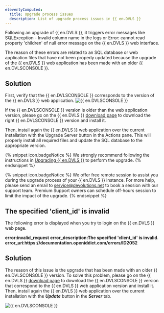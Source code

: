 ```yaml
---
eleventyComputed:
  title: Upgrade process issues
  description: List of upgrade process issues in {{ en.DVLS }}
---
```

Following an upgrade of {{ en.DVLS }}, it triggers error messages like SQLException - Invalid column name in the logs or Error: cannot read property 'children' of null error message on the {{ en.DVLS }} web interface.

The reason of these errors are related to an SQL database or web application files that have not been properly updated because the upgrade of the {{ en.DVLS }} web application has been made with an older {{ en.DVLSCONSOLE }}.

## Solution

First, verify that the {{ en.DVLSCONSOLE }} corresponds to the version of the {{ en.DVLS }} web application.
![{{ en.DVLSCONSOLE }}](https://cdnweb.devolutions.net/docs/docs_en_kb_KB8004.png)

If the {{ en.DVLSCONSOLE }} version is older than the web application version, please go on the {{ en.DVLS }} [download page](https://server.devolutions.net/home/download) to download the right {{ en.DVLSCONSOLE }} version and install it.

Then, install again the {{ en.DVLS }} web application over the current installation with the Upgrade Server button in the Actions pane. This will properly install all required files and update the SQL database to the appropriate version.

{% snippet icon.badgeNotice %}
We strongly recommend following the instructions in [Upgrading {{ en.DVLS }}](/server/installation/upgrade-server/) to perform the upgrade.
{% endsnippet %}

{% snippet icon.badgeNotice %}
We offer free remote session to assist you during the upgrade process of your {{ en.DVLS }} instance. For more help, please send an email to [service@devolutions.net](mailto:service@devolutions.net) to book a session with our support team. Premium Support owners can schedule off-hours session to limit the impact of the upgrade.
{% endsnippet %}

## The specified 'client_id' is invalid

The following error is displayed when you try to login on the {{ en.DVLS }} web page.

**error:invalid_request**
**error_description:The specified 'client_id' is invalid.**
**error_uri:https<area>://documentation.openiddict.com/errors/ID2052**

## Solution

The reason of this issue is the upgrade that has been made with an older {{ en.DVLSCONSOLE }} version. To solve this problem, please go on the {{ en.DVLS }} [download page](https://server.devolutions.net/home/download) to download the {{ en.DVLSCONSOLE }} version that correspond to the {{ en.DVLS }} web application version and install it. Then, install again the {{ en.DVLS }} web application over the current installation with the ***Update*** button in the ***Server*** tab.

![{{ en.DVLSCONSOLE }}](https://cdnweb.devolutions.net/docs/docs_en_kb_KB8062.png)
